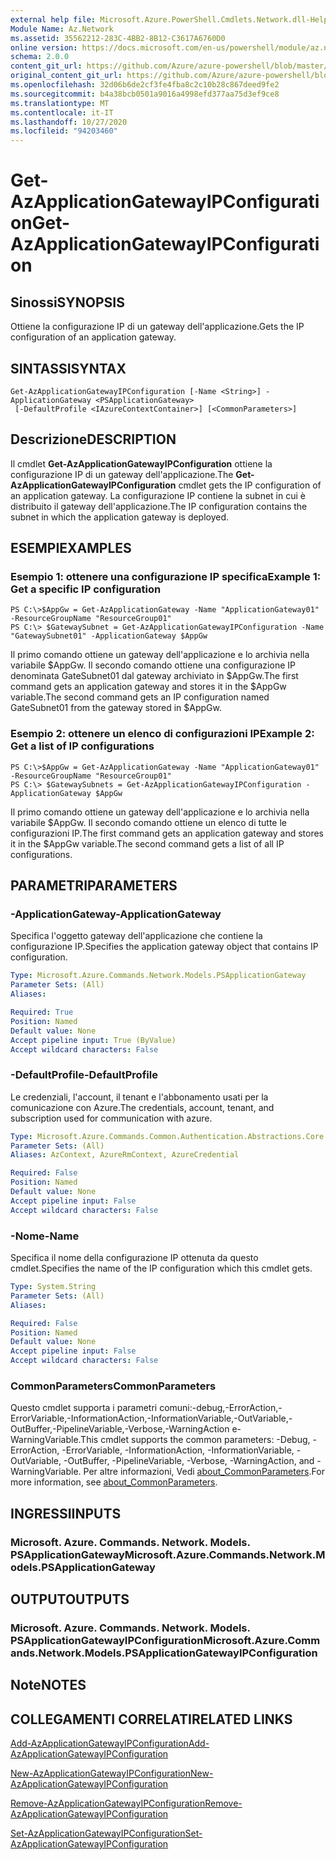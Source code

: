 ```yaml
---
external help file: Microsoft.Azure.PowerShell.Cmdlets.Network.dll-Help.xml
Module Name: Az.Network
ms.assetid: 35562212-283C-4BB2-8B12-C3617A6760D0
online version: https://docs.microsoft.com/en-us/powershell/module/az.network/get-azapplicationgatewayipconfiguration
schema: 2.0.0
content_git_url: https://github.com/Azure/azure-powershell/blob/master/src/Network/Network/help/Get-AzApplicationGatewayIPConfiguration.md
original_content_git_url: https://github.com/Azure/azure-powershell/blob/master/src/Network/Network/help/Get-AzApplicationGatewayIPConfiguration.md
ms.openlocfilehash: 32d06b6de2cf3fe4fba8c2c10b28c867deed9fe2
ms.sourcegitcommit: b4a38bcb0501a9016a4998efd377aa75d3ef9ce8
ms.translationtype: MT
ms.contentlocale: it-IT
ms.lasthandoff: 10/27/2020
ms.locfileid: "94203460"
---
```

# <span data-ttu-id="c4bf0-101">Get-AzApplicationGatewayIPConfiguration</span><span class="sxs-lookup"><span data-stu-id="c4bf0-101">Get-AzApplicationGatewayIPConfiguration</span></span>

## <span data-ttu-id="c4bf0-102">Sinossi</span><span class="sxs-lookup"><span data-stu-id="c4bf0-102">SYNOPSIS</span></span>
<span data-ttu-id="c4bf0-103">Ottiene la configurazione IP di un gateway dell'applicazione.</span><span class="sxs-lookup"><span data-stu-id="c4bf0-103">Gets the IP configuration of an application gateway.</span></span>

## <span data-ttu-id="c4bf0-104">SINTASSI</span><span class="sxs-lookup"><span data-stu-id="c4bf0-104">SYNTAX</span></span>

```
Get-AzApplicationGatewayIPConfiguration [-Name <String>] -ApplicationGateway <PSApplicationGateway>
 [-DefaultProfile <IAzureContextContainer>] [<CommonParameters>]
```

## <span data-ttu-id="c4bf0-105">Descrizione</span><span class="sxs-lookup"><span data-stu-id="c4bf0-105">DESCRIPTION</span></span>
<span data-ttu-id="c4bf0-106">Il cmdlet **Get-AzApplicationGatewayIPConfiguration** ottiene la configurazione IP di un gateway dell'applicazione.</span><span class="sxs-lookup"><span data-stu-id="c4bf0-106">The **Get-AzApplicationGatewayIPConfiguration** cmdlet gets the IP configuration of an application gateway.</span></span>
<span data-ttu-id="c4bf0-107">La configurazione IP contiene la subnet in cui è distribuito il gateway dell'applicazione.</span><span class="sxs-lookup"><span data-stu-id="c4bf0-107">The IP configuration contains the subnet in which the application gateway is deployed.</span></span>

## <span data-ttu-id="c4bf0-108">ESEMPI</span><span class="sxs-lookup"><span data-stu-id="c4bf0-108">EXAMPLES</span></span>

### <span data-ttu-id="c4bf0-109">Esempio 1: ottenere una configurazione IP specifica</span><span class="sxs-lookup"><span data-stu-id="c4bf0-109">Example 1: Get a specific IP configuration</span></span>
```
PS C:\>$AppGw = Get-AzApplicationGateway -Name "ApplicationGateway01" -ResourceGroupName "ResourceGroup01"
PS C:\> $GatewaySubnet = Get-AzApplicationGatewayIPConfiguration -Name "GatewaySubnet01" -ApplicationGateway $AppGw
```

<span data-ttu-id="c4bf0-110">Il primo comando ottiene un gateway dell'applicazione e lo archivia nella variabile $AppGw. Il secondo comando ottiene una configurazione IP denominata GateSubnet01 dal gateway archiviato in $AppGw.</span><span class="sxs-lookup"><span data-stu-id="c4bf0-110">The first command gets an application gateway and stores it in the $AppGw variable.The second command gets an IP configuration named GateSubnet01 from the gateway stored in $AppGw.</span></span>

### <span data-ttu-id="c4bf0-111">Esempio 2: ottenere un elenco di configurazioni IP</span><span class="sxs-lookup"><span data-stu-id="c4bf0-111">Example 2: Get a list of IP configurations</span></span>
```
PS C:\>$AppGw = Get-AzApplicationGateway -Name "ApplicationGateway01" -ResourceGroupName "ResourceGroup01"
PS C:\> $GatewaySubnets = Get-AzApplicationGatewayIPConfiguration -ApplicationGateway $AppGw
```

<span data-ttu-id="c4bf0-112">Il primo comando ottiene un gateway dell'applicazione e lo archivia nella variabile $AppGw. Il secondo comando ottiene un elenco di tutte le configurazioni IP.</span><span class="sxs-lookup"><span data-stu-id="c4bf0-112">The first command gets an application gateway and stores it in the $AppGw variable.The second command gets a list of all IP configurations.</span></span>

## <span data-ttu-id="c4bf0-113">PARAMETRI</span><span class="sxs-lookup"><span data-stu-id="c4bf0-113">PARAMETERS</span></span>

### <span data-ttu-id="c4bf0-114">-ApplicationGateway</span><span class="sxs-lookup"><span data-stu-id="c4bf0-114">-ApplicationGateway</span></span>
<span data-ttu-id="c4bf0-115">Specifica l'oggetto gateway dell'applicazione che contiene la configurazione IP.</span><span class="sxs-lookup"><span data-stu-id="c4bf0-115">Specifies the application gateway object that contains IP configuration.</span></span>

```yaml
Type: Microsoft.Azure.Commands.Network.Models.PSApplicationGateway
Parameter Sets: (All)
Aliases:

Required: True
Position: Named
Default value: None
Accept pipeline input: True (ByValue)
Accept wildcard characters: False
```

### <span data-ttu-id="c4bf0-116">-DefaultProfile</span><span class="sxs-lookup"><span data-stu-id="c4bf0-116">-DefaultProfile</span></span>
<span data-ttu-id="c4bf0-117">Le credenziali, l'account, il tenant e l'abbonamento usati per la comunicazione con Azure.</span><span class="sxs-lookup"><span data-stu-id="c4bf0-117">The credentials, account, tenant, and subscription used for communication with azure.</span></span>

```yaml
Type: Microsoft.Azure.Commands.Common.Authentication.Abstractions.Core.IAzureContextContainer
Parameter Sets: (All)
Aliases: AzContext, AzureRmContext, AzureCredential

Required: False
Position: Named
Default value: None
Accept pipeline input: False
Accept wildcard characters: False
```

### <span data-ttu-id="c4bf0-118">-Nome</span><span class="sxs-lookup"><span data-stu-id="c4bf0-118">-Name</span></span>
<span data-ttu-id="c4bf0-119">Specifica il nome della configurazione IP ottenuta da questo cmdlet.</span><span class="sxs-lookup"><span data-stu-id="c4bf0-119">Specifies the name of the IP configuration which this cmdlet gets.</span></span>

```yaml
Type: System.String
Parameter Sets: (All)
Aliases:

Required: False
Position: Named
Default value: None
Accept pipeline input: False
Accept wildcard characters: False
```

### <span data-ttu-id="c4bf0-120">CommonParameters</span><span class="sxs-lookup"><span data-stu-id="c4bf0-120">CommonParameters</span></span>
<span data-ttu-id="c4bf0-121">Questo cmdlet supporta i parametri comuni:-debug,-ErrorAction,-ErrorVariable,-InformationAction,-InformationVariable,-OutVariable,-OutBuffer,-PipelineVariable,-Verbose,-WarningAction e-WarningVariable.</span><span class="sxs-lookup"><span data-stu-id="c4bf0-121">This cmdlet supports the common parameters: -Debug, -ErrorAction, -ErrorVariable, -InformationAction, -InformationVariable, -OutVariable, -OutBuffer, -PipelineVariable, -Verbose, -WarningAction, and -WarningVariable.</span></span> <span data-ttu-id="c4bf0-122">Per altre informazioni, Vedi [about_CommonParameters](http://go.microsoft.com/fwlink/?LinkID=113216).</span><span class="sxs-lookup"><span data-stu-id="c4bf0-122">For more information, see [about_CommonParameters](http://go.microsoft.com/fwlink/?LinkID=113216).</span></span>

## <span data-ttu-id="c4bf0-123">INGRESSI</span><span class="sxs-lookup"><span data-stu-id="c4bf0-123">INPUTS</span></span>

### <span data-ttu-id="c4bf0-124">Microsoft. Azure. Commands. Network. Models. PSApplicationGateway</span><span class="sxs-lookup"><span data-stu-id="c4bf0-124">Microsoft.Azure.Commands.Network.Models.PSApplicationGateway</span></span>

## <span data-ttu-id="c4bf0-125">OUTPUT</span><span class="sxs-lookup"><span data-stu-id="c4bf0-125">OUTPUTS</span></span>

### <span data-ttu-id="c4bf0-126">Microsoft. Azure. Commands. Network. Models. PSApplicationGatewayIPConfiguration</span><span class="sxs-lookup"><span data-stu-id="c4bf0-126">Microsoft.Azure.Commands.Network.Models.PSApplicationGatewayIPConfiguration</span></span>

## <span data-ttu-id="c4bf0-127">Note</span><span class="sxs-lookup"><span data-stu-id="c4bf0-127">NOTES</span></span>

## <span data-ttu-id="c4bf0-128">COLLEGAMENTI CORRELATI</span><span class="sxs-lookup"><span data-stu-id="c4bf0-128">RELATED LINKS</span></span>

[<span data-ttu-id="c4bf0-129">Add-AzApplicationGatewayIPConfiguration</span><span class="sxs-lookup"><span data-stu-id="c4bf0-129">Add-AzApplicationGatewayIPConfiguration</span></span>](./Add-AzApplicationGatewayIPConfiguration.md)

[<span data-ttu-id="c4bf0-130">New-AzApplicationGatewayIPConfiguration</span><span class="sxs-lookup"><span data-stu-id="c4bf0-130">New-AzApplicationGatewayIPConfiguration</span></span>](./New-AzApplicationGatewayIPConfiguration.md)

[<span data-ttu-id="c4bf0-131">Remove-AzApplicationGatewayIPConfiguration</span><span class="sxs-lookup"><span data-stu-id="c4bf0-131">Remove-AzApplicationGatewayIPConfiguration</span></span>](./Remove-AzApplicationGatewayIPConfiguration.md)

[<span data-ttu-id="c4bf0-132">Set-AzApplicationGatewayIPConfiguration</span><span class="sxs-lookup"><span data-stu-id="c4bf0-132">Set-AzApplicationGatewayIPConfiguration</span></span>](./Set-AzApplicationGatewayIPConfiguration.md)


